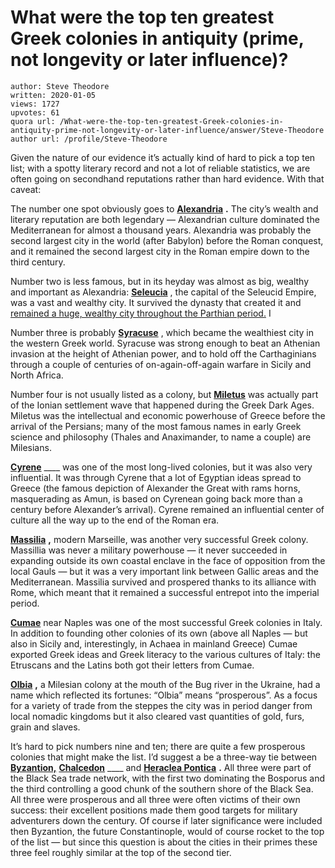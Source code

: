 # What were the top ten greatest Greek colonies in antiquity (prime, not longevity or later influence)?

	author: Steve Theodore
	written: 2020-01-05
	views: 1727
	upvotes: 61
	quora url: /What-were-the-top-ten-greatest-Greek-colonies-in-antiquity-prime-not-longevity-or-later-influence/answer/Steve-Theodore
	author url: /profile/Steve-Theodore


Given the nature of our evidence it’s actually kind of hard to pick a top ten list; with a spotty literary record and not a lot of reliable statistics, we are often going on secondhand reputations rather than hard evidence. With that caveat:

The number one spot obviously goes to __[Alexandria](https://en.wikipedia.org/wiki/Alexandria)__ __.__ The city’s wealth and literary reputation are both legendary — Alexandrian culture dominated the Mediterranean for almost a thousand years. Alexandria was probably the second largest city in the world (after Babylon) before the Roman conquest, and it remained the second largest city in the Roman empire down to the third century.

Number two is less famous, but in its heyday was almost as big, wealthy and important as Alexandria: __[Seleucia](https://en.wikipedia.org/wiki/Seleucia)__ , the capital of the Seleucid Empire, was a vast and wealthy city. It survived the dynasty that created it and [remained a huge, wealthy city throughout the Parthian period.](https://www.quora.com/What-happened-to-Seleucia-the-ancient-capital-city-of-the-Seleucids/answer/Steve-Theodore?ch=10&share=0d8cf88a&srid=zLvM) I

Number three is probably __[Syracuse](https://en.wikipedia.org/wiki/Syracuse,_Sicily)__ , which became the wealthiest city in the western Greek world. Syracuse was strong enough to beat an Athenian invasion at the height of Athenian power, and to hold off the Carthaginians through a couple of centuries of on-again-off-again warfare in Sicily and North Africa.

Number four is not usually listed as a colony, but __[Miletus](https://en.wikipedia.org/wiki/Miletus)__ was actually part of the Ionian settlement wave that happened during the Greek Dark Ages. Miletus was the intellectual and economic powerhouse of Greece before the arrival of the Persians; many of the most famous names in early Greek science and philosophy (Thales and Anaximander, to name a couple) are Milesians.

__[Cyrene](https://en.wikipedia.org/wiki/Cyrene,_Libya)__ ____ was one of the most long-lived colonies, but it was also very influential. It was through Cyrene that a lot of Egyptian ideas spread to Greece (the famous depiction of Alexander the Great with rams horns, masquerading as Amun, is based on Cyrenean going back more than a century before Alexander’s arrival). Cyrene remained an influential center of culture all the way up to the end of the Roman era.

__[Massilia](https://www.ancient.eu/massilia/)__ __,__ modern Marseille, was another very successful Greek colony. Massillia was never a military powerhouse — it never succeeded in expanding outside its own coastal enclave in the face of opposition from the local Gauls — but it was a very important link between Gallic areas and the Mediterranean. Massilia survived and prospered thanks to its alliance with Rome, which meant that it remained a successful entrepot into the imperial period.

__[Cumae](https://en.wikipedia.org/wiki/Cumae)__ near Naples was one of the most successful Greek colonies in Italy. In addition to founding other colonies of its own (above all Naples — but also in Sicily and, interestingly, in Achaea in mainland Greece) Cumae exported Greek ideas and Greek literacy to the various cultures of Italy: the Etruscans and the Latins both got their letters from Cumae.

__[Olbia](https://en.wikipedia.org/wiki/Olbia_(archaeological_site))__ __,__ a Milesian colony at the mouth of the Bug river in the Ukraine, had a name which reflected its fortunes: “Olbia” means “prosperous”. As a focus for a variety of trade from the steppes the city was in period danger from local nomadic kingdoms but it also cleared vast quantities of gold, furs, grain and slaves.

It’s hard to pick numbers nine and ten; there are quite a few prosperous colonies that might make the list. I’d suggest a be a three-way tie between __[Byzantion,](https://en.wikipedia.org/wiki/Byzantium)__  __[Chalcedon](https://en.wikipedia.org/wiki/Byzantium)__ ____ and __[Heraclea Pontica](https://en.wikipedia.org/wiki/Heraclea_Pontica)__ __.__ All three were part of the Black Sea trade network, with the first two dominating the Bosporus and the third controlling a good chunk of the southern shore of the Black Sea. All three were prosperous and all three were often victims of their own success: their excellent positions made them good targets for military adventurers down the century. Of course if later significance were included then Byzantion, the future Constantinople, would of course rocket to the top of the list — but since this question is about the cities in their primes these three feel roughly similar at the top of the second tier.

